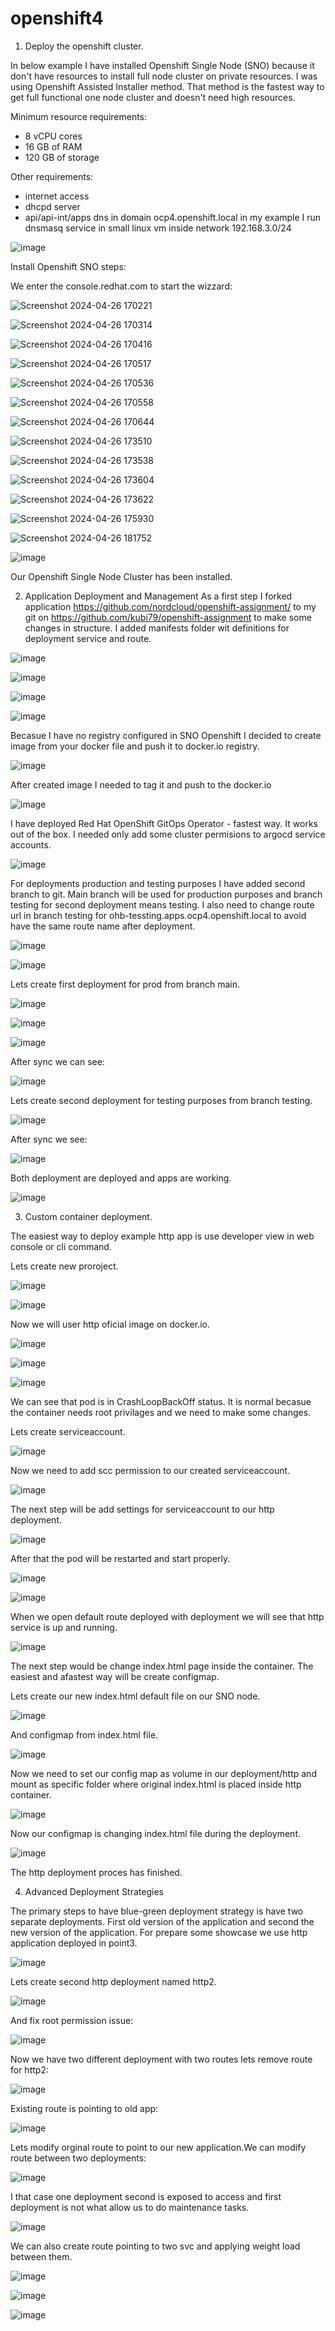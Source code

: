 # openshift4
1. Deploy the openshift cluster.

In below example I have installed Openshift Single Node (SNO) because it don't have resources to install full node cluster on private resources. I was using Openshift Assisted Installer method.
That method is the fastest way to get full functional one node cluster and doesn't need high resources.

Minimum resource requirements:
- 8 vCPU cores
- 16 GB of RAM
- 120 GB of storage

Other requirements:
- internet access
- dhcpd server
- api/api-int/apps dns in domain ocp4.openshift.local
  in my example I run dnsmasq service in small linux vm inside network 192.168.3.0/24
  
 ![image](https://github.com/kubi79/openshift4/assets/168208701/666a9212-5980-47dc-b8c0-f0d2ce277577)

 Install Openshift SNO steps:
 
 We enter the console.redhat.com to start the wizzard:

 ![Screenshot 2024-04-26 170221](https://github.com/kubi79/openshift4/assets/168208701/4d176c2d-8439-47d6-89e1-0d44fd315826)

 ![Screenshot 2024-04-26 170314](https://github.com/kubi79/openshift4/assets/168208701/1d519f4a-a5fd-404f-ada4-f4c16f72037f)

 ![Screenshot 2024-04-26 170416](https://github.com/kubi79/openshift4/assets/168208701/bd498817-2d9e-4667-93dc-838110274b07)

 ![Screenshot 2024-04-26 170517](https://github.com/kubi79/openshift4/assets/168208701/6ba353ff-49ca-4cf4-9f18-abb7e91a087a)

 ![Screenshot 2024-04-26 170536](https://github.com/kubi79/openshift4/assets/168208701/9d1a1744-5ed3-4036-bbf6-4aab6634cb39)

 ![Screenshot 2024-04-26 170558](https://github.com/kubi79/openshift4/assets/168208701/a1b6145d-75ca-41b1-aea1-920cfec22d4a)

 ![Screenshot 2024-04-26 170644](https://github.com/kubi79/openshift4/assets/168208701/9eefaaa5-33f3-472b-abf7-54cd9c960f49)

 ![Screenshot 2024-04-26 173510](https://github.com/kubi79/openshift4/assets/168208701/e3a5daf9-a756-4303-8741-534279b7567f)

 ![Screenshot 2024-04-26 173538](https://github.com/kubi79/openshift4/assets/168208701/9453d2a3-decc-49b2-97bd-8e57308463fc)

 ![Screenshot 2024-04-26 173604](https://github.com/kubi79/openshift4/assets/168208701/d11a2755-6479-47b7-b8b9-7eb0938314e9)

 ![Screenshot 2024-04-26 173622](https://github.com/kubi79/openshift4/assets/168208701/2e9bee43-1322-4f01-8f4c-fb6108957399)

 ![Screenshot 2024-04-26 175930](https://github.com/kubi79/openshift4/assets/168208701/f9eeb1de-9444-499c-b363-5be5738b36ab)

 ![Screenshot 2024-04-26 181752](https://github.com/kubi79/openshift4/assets/168208701/4cdcbd32-4dbd-4e54-b64a-ad9339a2c96e)

 ![image](https://github.com/kubi79/openshift4/assets/168208701/44e6407c-2823-4bd4-bb25-d0cde0a81361)

 Our Openshift Single Node Cluster has been installed.

2. Application Deployment and Management
As a first step I forked application https://github.com/nordcloud/openshift-assignment/ to my git on https://github.com/kubi79/openshift-assignment
to make some changes in structure. I added manifests folder wit definitions for deployment service and route.

![image](https://github.com/kubi79/openshift4/assets/168208701/5e4eed1f-7768-40f3-8fbe-24e1463600b8)

![image](https://github.com/kubi79/openshift4/assets/168208701/5257aabc-06ad-43c3-9ce1-5ce06bc2afd1)

![image](https://github.com/kubi79/openshift4/assets/168208701/09bbfeb2-9932-4782-a087-a50648416ecc)

![image](https://github.com/kubi79/openshift4/assets/168208701/25576dce-5c63-44df-812d-4f168d6d145b)

Becasue I have no registry configured in SNO Openshift I decided to create image from your docker file and push it to docker.io registry.

![image](https://github.com/kubi79/openshift4/assets/168208701/e1b84bf1-d54d-4b00-991f-a1b94282b4fa)

After created image I needed to tag it and push to the docker.io

![image](https://github.com/kubi79/openshift4/assets/168208701/fb1197d2-4dd4-416d-be11-9da330c858e7)

I have deployed Red Hat OpenShift GitOps Operator - fastest way. It works out of the box. I needed only add some cluster permisions to argocd service accounts.

![image](https://github.com/kubi79/openshift4/assets/168208701/c3ed32cf-3b31-4d5f-8290-5f5be591e341)

For deployments production and testing purposes I have added second branch to git. Main branch will be used for production purposes and branch testing
for second deployment means testing. I also need to change route url in branch testing for ohb-tessting.apps.ocp4.openshift.local to avoid have the same route name after deployment.

![image](https://github.com/kubi79/openshift4/assets/168208701/3e7ca05d-047c-46d4-8570-79b181802d8e)

![image](https://github.com/kubi79/openshift4/assets/168208701/3ab2c2be-10c7-4037-a9fe-9eb36df7afcf)

Lets create first deployment for prod from branch main.

![image](https://github.com/kubi79/openshift4/assets/168208701/06f231a1-23ea-466e-84b3-2bc5573e86ad)

![image](https://github.com/kubi79/openshift4/assets/168208701/d09aa530-4c85-4666-b3d5-09ffb668cb9b)

![image](https://github.com/kubi79/openshift4/assets/168208701/30fe8c62-31fc-466f-96e8-d15193ddfb37)

After sync we can see:

![image](https://github.com/kubi79/openshift4/assets/168208701/4f3c39ea-a830-41cb-ac74-a6fc0f72d91d)

Lets create second deployment for testing purposes from branch testing.

![image](https://github.com/kubi79/openshift4/assets/168208701/316aaa88-67b1-4e5c-8528-68844375ffe9)

After sync we see:

![image](https://github.com/kubi79/openshift4/assets/168208701/a9e11807-558f-4af2-952b-2305d43cbb8c)

Both deployment are deployed and apps are working.

![image](https://github.com/kubi79/openshift4/assets/168208701/fe41afa1-4781-454a-aaef-4c44424b5ce7)


3. Custom container deployment.

 The easiest way to deploy example http app is use developer view in web console or cli command.

 Lets create new proroject.

 ![image](https://github.com/kubi79/openshift4/assets/168208701/b35d48f6-10e6-447e-92aa-f932abc919f1)

 ![image](https://github.com/kubi79/openshift4/assets/168208701/712bd03c-75fc-42cc-b349-091d03e9eec6)

 Now we will user http oficial image on docker.io.

 ![image](https://github.com/kubi79/openshift4/assets/168208701/5991e3c5-5850-4237-a8c7-37e6c3a657a6)

 ![image](https://github.com/kubi79/openshift4/assets/168208701/46d0bc8f-f285-4892-bca5-7a7ddf1fcb77)

 ![image](https://github.com/kubi79/openshift4/assets/168208701/c15dbf4a-fd3b-4f96-8c32-9feed7b1cf0b)

 We can see that pod is in CrashLoopBackOff status. It is normal becasue the container needs root privilages and we need to make some changes.

 Lets create serviceaccount.

 ![image](https://github.com/kubi79/openshift4/assets/168208701/1495edcc-2675-4992-87f4-e769bdc5c2f5)

 Now we need to add scc permission to our created serviceaccount.

 ![image](https://github.com/kubi79/openshift4/assets/168208701/0083a9a4-eda2-4b54-ae87-3a440a8d2af4)

 The next step will be add settings for serviceaccount to our http deployment.

 ![image](https://github.com/kubi79/openshift4/assets/168208701/c9246647-ed82-49da-b263-39c2095959fd)

 After that the pod will be restarted and start properly.

 ![image](https://github.com/kubi79/openshift4/assets/168208701/6b9ffc62-89c1-427f-9fbc-b5dda80906ea)

 ![image](https://github.com/kubi79/openshift4/assets/168208701/f531fe82-1464-440c-9740-76942be96fcd)

 When we open default route deployed with deployment we will see that http service is up and running.

 ![image](https://github.com/kubi79/openshift4/assets/168208701/51a3947c-fe3c-4367-9b19-5c6502c882d1)

 The next step would be change index.html page inside the container. The easiest and afastest way will be create configmap.

 Lets create our new index.html default file on our SNO node.

 ![image](https://github.com/kubi79/openshift4/assets/168208701/00087ebc-cf27-4a2a-9d81-e6cf4139ced5)

 And configmap from index.html file.

 ![image](https://github.com/kubi79/openshift4/assets/168208701/67ef78e2-42f7-4f82-92b3-724738b32b9a)

 Now we need to set our config map as volume in our deployment/http and mount as specific folder where original index.html is placed inside http container.

 ![image](https://github.com/kubi79/openshift4/assets/168208701/3c0c909c-07f4-44c9-92c9-d11de39334a5)

 Now our configmap is changing index.html file during the deployment.

 ![image](https://github.com/kubi79/openshift4/assets/168208701/365afa1c-a9de-4ebe-8a2c-070ecb27bcc6)

 The http deployment proces has finished.

 4. Advanced Deployment Strategies

The primary steps to have blue-green deployment strategy is have two separate deployments. First old version of the application
and second the new version of the application.
For prepare some showcase we use http application deployed in point3.

![image](https://github.com/kubi79/openshift4/assets/168208701/3faeec4a-1fb1-4827-92ce-d80fb5d9f83d)

Lets create second http deployment named http2.

![image](https://github.com/kubi79/openshift4/assets/168208701/4e7ffbdf-8f63-4432-815c-db6b2e2dc1af)

And fix root permission issue:

![image](https://github.com/kubi79/openshift4/assets/168208701/0ab9df5d-125a-4687-a6f6-480aa04f0fe7)

Now we have two different deployment with two routes lets remove route for http2:

![image](https://github.com/kubi79/openshift4/assets/168208701/9aafb4bf-8471-401e-834b-3fcddc1cb2f1)

Existing route is pointing to old app:

![image](https://github.com/kubi79/openshift4/assets/168208701/08c67288-760e-419e-a1ca-86f1e7cf1731)

Lets modify orginal route to point to our new application.We can modify route between two deployments:

![image](https://github.com/kubi79/openshift4/assets/168208701/02caf4ae-1c5c-4f18-b5cd-40a5dccb6474)

I that case one deployment second is exposed to access and first deployment is not what allow us to do maintenance tasks.

![image](https://github.com/kubi79/openshift4/assets/168208701/0a189690-1918-438c-a88e-51bf5ca5ffcb)

We can also create route pointing to two svc and applying weight load between them.

![image](https://github.com/kubi79/openshift4/assets/168208701/e9939006-c132-4d02-ab32-4d616a9830ef)

![image](https://github.com/kubi79/openshift4/assets/168208701/683e36aa-171f-44d9-b70c-5ee246c6fec7)

![image](https://github.com/kubi79/openshift4/assets/168208701/41e1231c-f2f9-4ec4-84c6-73c30972f046)

















 


 



 




 



 






 


 


 

 














 






